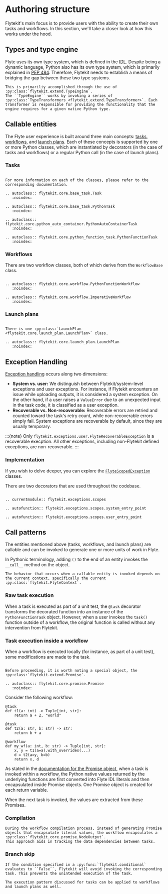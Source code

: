 # Authoring structure

Flytekit's main focus is to provide users with the ability to create their own tasks and workflows.
In this section, we'll take a closer look at how this works under the hood.

## Types and type engine

Flyte uses its own type system, which is defined in the [IDL](https://github.com/flyteorg/flyte/tree/master/flyteidl). Despite being a dynamic language, Python also has its own type system, which is primarily explained in [PEP 484](https://www.python.org/dev/peps/pep-0484/). Therefore, Flytekit needs to establish a means of bridging the gap between these two type systems.

```{eval-rst}
This is primariliy accomplished through the use of :py:class:`flytekit.extend.TypeEngine`.
The ``TypeEngine`` works by invoking a series of :py:class:`TypeTransformers <flytekit.extend.TypeTransformer>`. Each transformer is responsible for providing the functionality that the engine requires for a given native Python type.
```

## Callable entities

The Flyte user experience is built around three main concepts: [tasks](../../../core-concepts/tasks/index), [workflows](../../../core-concepts/workflows/index), and [launch plans](../../../core-concepts/launch-plans/index). Each of these concepts is supported by one or more Python classes, which are instantiated by decorators (in the case of tasks and workflows) or a regular Python call (in the case of launch plans).

### Tasks

```{eval-rst}

For more information on each of the classes, please refer to the corresponding documentation.

.. autoclass:: flytekit.core.base_task.Task
   :noindex:

.. autoclass:: flytekit.core.base_task.PythonTask
   :noindex:

.. autoclass:: flytekit.core.python_auto_container.PythonAutoContainerTask
   :noindex:

.. autoclass:: flytekit.core.python_function_task.PythonFunctionTask
   :noindex:
```

### Workflows

There are two workflow classes, both of which derive from the `WorkflowBase` class.

```{eval-rst}

.. autoclass:: flytekit.core.workflow.PythonFunctionWorkflow
   :noindex:

.. autoclass:: flytekit.core.workflow.ImperativeWorkflow
   :noindex:
```

### Launch plans

```{eval-rst}

There is one :py:class:`LaunchPlan <flytekit.core.launch_plan.LaunchPlan>` class.

.. autoclass:: flytekit.core.launch_plan.LaunchPlan
   :noindex:
```

## Exception Handling

[Exception handling](https://github.com/flyteorg/flytekit/tree/master/flytekit/exceptions) occurs along two dimensions:

* **System vs. user:** We distinguish between Flytekit/system-level exceptions and user exceptions. For instance, if Flytekit encounters an issue while uploading outputs, it is considered a system exception. On the other hand, if a user raises a `ValueError` due to an unexpected input in the task code, it is classified as a user exception.
* **Recoverable vs. Non-recoverable:** Recoverable errors are retried and counted toward the task's retry count, while non-recoverable errors simply fail. System exceptions are recoverable by default, since they are usually temporary.

:::{note}
Only `flytekit.exceptions.user.FlyteRecoverableException` is a recoverable execption. All other exceptions, including non-Flytekit defined exceptions, are non-recoverable.
:::

### Implementation

If you wish to delve deeper, you can explore the [`FlyteScopedException`](https://github.com/flyteorg/flytekit/blob/master/flytekit/exceptions/scopes.py) classes.

There are two decorators that are used throughout the codebase.

```{eval-rst}

.. currentmodule:: flytekit.exceptions.scopes

.. autofunction:: flytekit.exceptions.scopes.system_entry_point

.. autofunction:: flytekit.exceptions.scopes.user_entry_point
```

## Call patterns

The entities mentioned above (tasks, workflows, and launch plans) are callable and can be invoked to generate one or more units of work in Flyte.

In Pythonic terminology, adding `()` to the end of an entity invokes the `__call__` method on the object.

```{eval-rst}
The behavior that occurs when a callable entity is invoked depends on the current context, specifically the current :py:class:`flytekit.FlyteContext`.
```

### Raw task execution

When a task is executed as part of a unit test, the `@task` decorator transforms the decorated function into an instance of the `PythonFunctionTask` object. However, when a user invokes the `task()` function outside of a workflow, the original function is called without any intervention from Flytekit.

### Task execution inside a workflow

When a workflow is executed locally (for instance, as part of a unit test), some modifications are made to the task.

```{eval-rst}

Before proceeding, it is worth noting a special object, the :py:class:`flytekit.extend.Promise`.

.. autoclass:: flytekit.core.promise.Promise
   :noindex:
```

Consider the following workflow:

```{code} python
@task
def t1(a: int) -> Tuple[int, str]:
    return a + 2, "world"

@task
def t2(a: str, b: str) -> str:
    return b + a

@workflow
def my_wf(a: int, b: str) -> Tuple[int, str]:
    x, y = t1(a=a).with_overrides(...)
    d = t2(a=y, b=b)
    return x, d
```

As stated in the [documentation for the Promise object](../extending-flytekit.md#flytekit.extend.Promise), when a task is invoked within a workflow, the Python native values returned by the underlying functions are first converted into Flyte IDL literals and then encapsulated inside Promise objects.
One Promise object is created for each return variable.

When the next task is invoked, the values are extracted from these Promises.

### Compilation

```{eval-rst}
During the workflow compilation process, instead of generating Promise objects that encapsulate literal values, the workflow encapsulates a :py:class:`flytekit.core.promise.NodeOutput`.
This approach aids in tracking the data dependencies between tasks.
```

### Branch skip

```{eval-rst}
If the condition specified in a :py:func:`flytekit.conditional` evaluates to ``False``, Flytekit will avoid invoking the corresponding task. This prevents the unintended execution of the task.
```

```{note}
The execution pattern discussed for tasks can be applied to workflows and launch plans as well.
```

